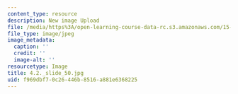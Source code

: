 ```yaml
---
content_type: resource
description: New image Upload
file: /media/https%3A/open-learning-course-data-rc.s3.amazonaws.com/15-s21-nuts-and-bolts-of-business-plans-january-iap-2014/f969dbf70c26446b8516a881e6368225_4.2._slide_50.jpg
file_type: image/jpeg
image_metadata:
  caption: ''
  credit: ''
  image-alt: ''
resourcetype: Image
title: 4.2._slide_50.jpg
uid: f969dbf7-0c26-446b-8516-a881e6368225
---
```

